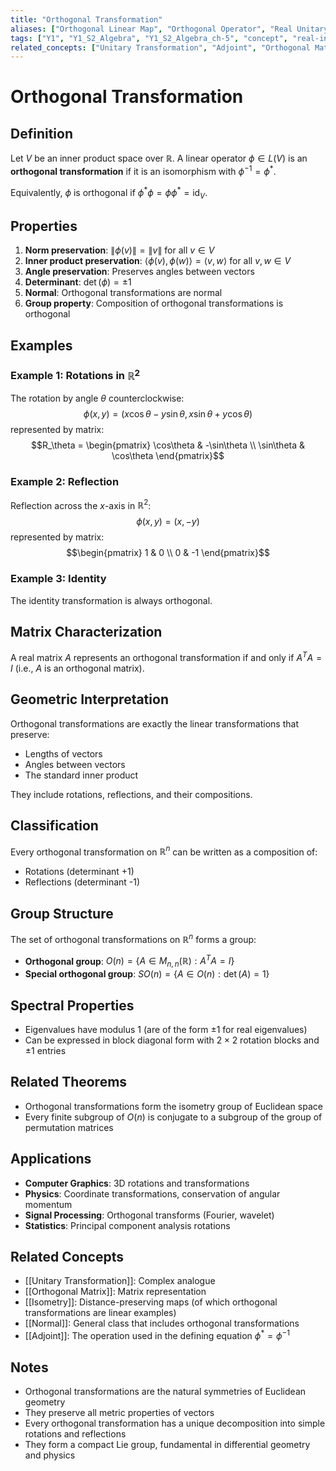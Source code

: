 ```yaml
---
title: "Orthogonal Transformation"
aliases: ["Orthogonal Linear Map", "Orthogonal Operator", "Real Unitary Transformation"]
tags: ["Y1", "Y1_S2_Algebra", "Y1_S2_Algebra_ch-5", "concept", "real-inner-product", "linear-operator", "orthogonal", "isometry", "rotation", "reflection", "length-preserving", "normal"]
related_concepts: ["Unitary Transformation", "Adjoint", "Orthogonal Matrix", "Inner Product", "Norm", "Isometry", "Normal"]
---
```


# Orthogonal Transformation

## Definition
Let $V$ be an inner product space over $\mathbb{R}$. A linear operator $\phi \in L(V)$ is an **orthogonal transformation** if it is an isomorphism with $\phi^{-1} = \phi^{*}$.

Equivalently, $\phi$ is orthogonal if $\phi^{*}\phi = \phi\phi^{*} = \text{id}_V$.

## Properties
1. **Norm preservation**: $\|\phi(v)\| = \|v\|$ for all $v \in V$
2. **Inner product preservation**: $\langle\phi(v), \phi(w)\rangle = \langle v, w\rangle$ for all $v, w \in V$
3. **Angle preservation**: Preserves angles between vectors
4. **Determinant**: $\det(\phi) = \pm 1$
5. **Normal**: Orthogonal transformations are normal
6. **Group property**: Composition of orthogonal transformations is orthogonal

## Examples

### Example 1: Rotations in $\mathbb{R}^2$
The rotation by angle $\theta$ counterclockwise:
$$\phi(x,y) = (x\cos\theta - y\sin\theta, x\sin\theta + y\cos\theta)$$
represented by matrix:
$$R_\theta = \begin{pmatrix} \cos\theta & -\sin\theta \\ \sin\theta & \cos\theta \end{pmatrix}$$

### Example 2: Reflection
Reflection across the $x$-axis in $\mathbb{R}^2$:
$$\phi(x,y) = (x,-y)$$
represented by matrix:
$$\begin{pmatrix} 1 & 0 \\ 0 & -1 \end{pmatrix}$$

### Example 3: Identity
The identity transformation is always orthogonal.

## Matrix Characterization
A real matrix $A$ represents an orthogonal transformation if and only if $A^TA = I$ (i.e., $A$ is an orthogonal matrix).

## Geometric Interpretation
Orthogonal transformations are exactly the linear transformations that preserve:
- Lengths of vectors
- Angles between vectors
- The standard inner product

They include rotations, reflections, and their compositions.

## Classification
Every orthogonal transformation on $\mathbb{R}^n$ can be written as a composition of:
- Rotations (determinant +1)
- Reflections (determinant -1)

## Group Structure
The set of orthogonal transformations on $\mathbb{R}^n$ forms a group:
- **Orthogonal group**: $O(n) = \{A \in M_{n,n}(\mathbb{R}) : A^TA = I\}$
- **Special orthogonal group**: $SO(n) = \{A \in O(n) : \det(A) = 1\}$

## Spectral Properties
- Eigenvalues have modulus 1 (are of the form $\pm 1$ for real eigenvalues)
- Can be expressed in block diagonal form with $2 \times 2$ rotation blocks and $\pm 1$ entries

## Related Theorems
- Orthogonal transformations form the isometry group of Euclidean space
- Every finite subgroup of $O(n)$ is conjugate to a subgroup of the group of permutation matrices

## Applications
- **Computer Graphics**: 3D rotations and transformations
- **Physics**: Coordinate transformations, conservation of angular momentum
- **Signal Processing**: Orthogonal transforms (Fourier, wavelet)
- **Statistics**: Principal component analysis rotations

## Related Concepts
- [[Unitary Transformation]]: Complex analogue
- [[Orthogonal Matrix]]: Matrix representation
- [[Isometry]]: Distance-preserving maps (of which orthogonal transformations are linear examples)
- [[Normal]]: General class that includes orthogonal transformations
- [[Adjoint]]: The operation used in the defining equation $\phi^{*} = \phi^{-1}$

## Notes
- Orthogonal transformations are the natural symmetries of Euclidean geometry
- They preserve all metric properties of vectors
- Every orthogonal transformation has a unique decomposition into simple rotations and reflections
- They form a compact Lie group, fundamental in differential geometry and physics